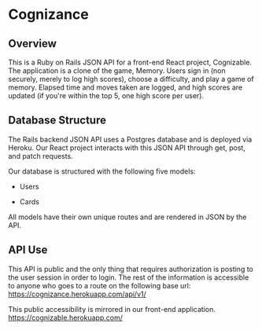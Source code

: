 # Cognizance

## Overview

This is a Ruby on Rails JSON API for a front-end React project, Cognizable. The application is a clone of the game, Memory. Users sign in (non securely, merely to log high scores), choose a difficulty, and play a game of memory. Elapsed time and moves taken are logged, and high scores are updated (if you're within the top 5, one high score per user).

## Database Structure

The Rails backend JSON API uses a Postgres database and is deployed via Heroku.
Our React project interacts with this JSON API through get, post, and patch
requests.

Our database is structured with the following five models:

* Users

* Cards

All models have their own unique routes and are
rendered in JSON by the API.

## API Use

This API is public and the only thing that requires authorization is posting to
the user session in order to login. The rest of the information is accessible to
anyone who goes to a route on the following base url:
https://cognizance.herokuapp.com/api/v1/

This public accessibility is mirrored in our front-end application.
https://cognizable.herokuapp.com/
